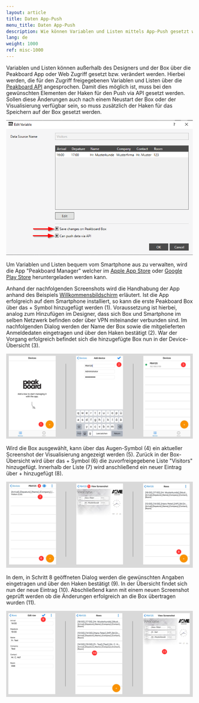 ```yaml
---
layout: article
title: Daten App-Push
menu_title: Daten App-Push
description: Wie können Variablen und Listen mittels App-Push gesetzt werden.
lang: de
weight: 1000
ref: misc-1000
---
```


Variablen und Listen können außerhalb des Designers und der Box über die Peakboard App oder Web Zugriff gesetzt bzw. verändert werden.
Hierbei werden, die für den Zugriff freigegebenen Variablen und Listen über die [Peakboard API](/misc/07-de-API.html) angesprochen.
Damit dies möglich ist, muss bei den gewünschten Elementen der Haken für den Push via API gesetzt werden.
Sollen diese Änderungen auch nach einem Neustart der Box oder der Visualisierung verfügbar sein, so muss zusätzlich der Haken für das Speichern auf der Box gesetzt werden.

![image1](/assets/images/instant_boards/web/img0.png)

Um Variablen und Listen bequem vom Smartphone aus zu verwalten, wird die App "Peakboard Manager" welcher im [Apple App Store](https://itunes.apple.com/de/app/peakboard-manager/id1148615440?mt=8) oder [Google Play Store](https://play.google.com/store/apps/details?id=com.peakboard.manager&hl=de) heruntergeladen werden kann.

Anhand der nachfolgenden Screenshots wird die Handhabung der App anhand des Beispiels [Willkommensbildschirm](https://peakboard.rocks/willkommen) erläutert.
Ist die App erfolgreich auf dem Smartphone installiert, so kann die erste Peakboard Box über das + Symbol hinzugefügt werden (1). 
Voraussetzung ist hierbei, analog zum Hinzufügen im Designer, dass sich Box und Smartphone im selben Netzwerk befinden oder über VPN  miteinander verbunden sind.
Im nachfolgenden Dialog werden der Name der Box sowie die mitgelieferten Anmeldedaten eingetragen und über den Haken bestätigt (2).
War der Vorgang erfolgreich befindet sich die hinzugefügte Box nun in der Device-Übersicht (3).

![img0](/assets/images/instant_boards/app/img0.png)

Wird die Box ausgewählt, kann über das Augen-Symbol (4) ein aktueller Screenshot der Visualisierung angezeigt werden (5).
Zurück in der Box-Übersicht wird über das + Symbol (6) die zuvorfreigegebene Liste "Visitors" hinzugefügt.
Innerhalb der Liste (7) wird anschließend ein neuer Eintrag über + hinzugefügt (8).

![img1](/assets/images/instant_boards/app/img1.png)

In dem, in Schritt 8 geöffneten Dialog werden die gewünschten Angaben eingetragen und über den Haken bestätigt (9).
In der Übersicht findet sich nun der neue Eintrag (10).
Abschließend kann mit einem neuen Screenshot geprüft werden ob die Änderungen erfolgreich an die Box übertragen wurden (11).

![img2](/assets/images/instant_boards/app/img2.png)